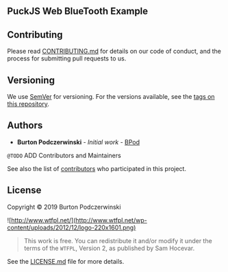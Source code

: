 ## PuckJS Web BlueTooth Example

## Contributing

Please read [CONTRIBUTING.md](CONTRIBUTING.md) for details on our code of conduct, and the process for submitting pull requests to us.

## Versioning

We use [SemVer](http://semver.org/) for versioning. For the versions available, see the [tags on this repository](https://github.com/bpod/puckStatus/tags).

## Authors

- **Burton Podczerwinski** - _Initial work_ - [BPod](https://github.com/bpod)

`@TODO` ADD Contributors and Maintainers

See also the list of [contributors](https://github.com/bpod/puckStatus/graphs/contributors) who participated in this project.

## License

Copyright © 2019 Burton Podczerwinski

![http://www.wtfpl.net/](http://www.wtfpl.net/wp-content/uploads/2012/12/logo-220x1601.png)

> This work is free. You can redistribute it and/or modify it under the
> terms of the `WTFPL`, Version 2,
> as published by Sam Hocevar.

See the [LICENSE.md](https://github.com/bpod/puckStatus/blob/develop/LICENSE.MD) file for more details.
